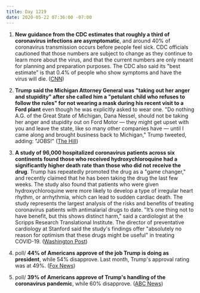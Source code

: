 ```yaml
---
title: Day 1219
date: 2020-05-22 07:36:00 -07:00
---
```


1. **New guidance from the CDC estimates that roughly a third of coronavirus infections are asymptomatic**, and around 40% of coronavirus transmission occurs before people feel sick. CDC officials cautioned that those numbers are subject to change as they continue to learn more about the virus, and that the current numbers are only meant for planning and preparation purposes. The CDC also said its "best estimate" is that 0.4% of people who show symptoms and have the virus will die. ([CNN](https://www.cnn.com/2020/05/22/health/cdc-coronavirus-estimates-symptoms-deaths/index.html))

2. **Trump said the Michigan Attorney General was "taking out her anger and stupidity" after she called him a "petulant child who refuses to follow the rules" for not wearing a mask during his recent visit to a Ford plant** even though he was explicitly asked to wear one. "Do nothing A.G. of the Great State of Michigan, Dana Nessel, should not be taking her anger and stupidity out on Ford Motor — they might get upset with you and leave the state, like so many other companies have — until I came along and brought business back to Michigan," Trump tweeted, adding: "JOBS!" ([The Hill](https://thehill.com/homenews/administration/499108-trump-fires-back-at-michigan-ag-after-she-calls-him-petulant-child))

3. **A study of 96,000 hospitalized coronavirus patients across six continents found those who received hydroxychloroquine had a significantly higher death rate than those who did not receive the drug**. Trump has repeatedly promoted the drug as a "game changer," and recently claimed that he has been taking the drug the last few weeks. The study also found that patients who were given hydroxychloroquine were more likely to develop a type of irregular heart rhythm, or arrhythmia, which can lead to sudden cardiac death. The study represents the largest analysis of the risks and benefits of treating coronavirus patients with antimalarial drugs to date. "It’s one thing not to have benefit, but this shows distinct harm," said a cardiologist at the Scripps Research Translational Institute. The director of preventative cardiology at Stanford said the study's findings offer "absolutely no reason for optimism that these drugs might be useful" in treating COVID-19. ([Washington Post](https://www.washingtonpost.com/health/2020/05/22/hydroxychloroquine-coronavirus-study))

4. poll/ **44% of Americans approve of the job Trump is doing as president**, while 54% disapprove. Last month, Trump's approval rating was at 49%. ([Fox News](https://static.foxnews.com/foxnews.com/content/uploads/2020/05/Fox_May-17-20-2020_Complete_National_Topline_May-21-Release.pdf))

5. poll/ **39% of Americans approve of Trump's handling of the coronavirus pandemic**, while 60% disapprove. ([ABC News](https://abcnews.go.com/Politics/black-americans-latinos-times-died-covid-19-poll/story?id=70794789))